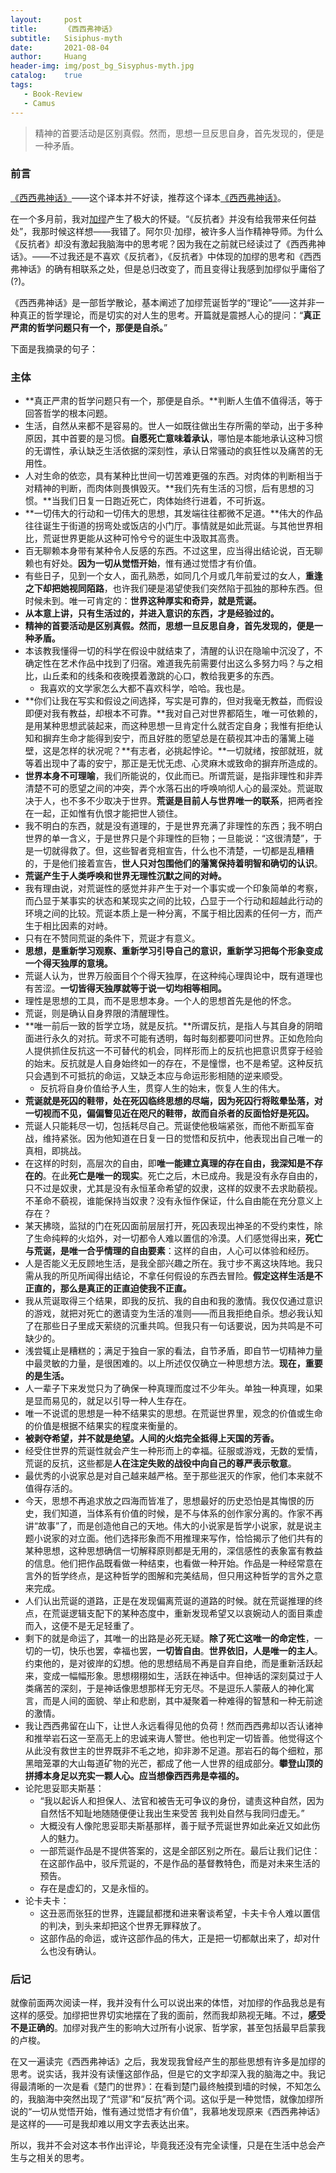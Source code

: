 ```yaml
---
layout:     post
title:      《西西弗神话》
subtitle:   Sisiphus-myth
date:       2021-08-04
author:     Huang
header-img: img/post_bg_Sisyphus-myth.jpg
catalog:    true
tags:
   - Book-Review
   - Camus
---
```


> 精神的首要活动是区别真假。然而，思想一旦反思自身，首先发现的，便是一种矛盾。

### 前言

[《西西弗神话》](https://book.douban.com/subject/35271657/)——这个译本并不好读，推荐这个译本[《西西弗神话》](https://book.douban.com/subject/35271657/)。

在一个多月前，我对[加缪](https://huang-feiyu.github.io/2021/05/21/Camus/)产生了极大的怀疑。“《反抗者》并没有给我带来任何益处”，我那时候这样想——我错了。阿尔贝·加缪，被许多人当作精神导师。为什么《反抗者》却没有激起我脑海中的思考呢？因为我在之前就已经读过了《西西弗神话》。——不过我还是不喜欢《反抗者》，《反抗者》中体现的加缪的思考和《西西弗神话》的确有相联系之处，但是总归改变了，而且变得让我感到加缪似乎庸俗了(?)。

《西西弗神话》是一部哲学散论，基本阐述了加缪荒诞哲学的“理论”——这并非一种真正的哲学理论，而是切实的对人生的思考。开篇就是震撼人心的提问：“**真正严肃的哲学问题只有一个，那便是自杀。**”

下面是我摘录的句子：

### 主体

* **真正严肃的哲学问题只有一个，那便是自杀。**判断人生值不值得活，等于回答哲学的根本问题。
* 生活，自然从来都不是容易的。世人一如既往做出生存所需的举动，出于多种原因，其中首要的是习惯。**自愿死亡意味着承认**，哪怕是本能地承认这种习惯的无谓性，承认缺乏生活依据的深刻性，承认日常骚动的疯狂性以及痛苦的无用性。
* 人对生命的依恋，具有某种比世间一切苦难更强的东西。对肉体的判断相当于对精神的判断，而肉体则畏惧毁灭。**我们先有生活的习惯，后有思想的习惯。**当我们日复一日跑近死亡，肉体始终行进着，不可折返。
* **一切伟大的行动和一切伟大的思想，其发端往往都微不足道。**伟大的作品往往诞生于街道的拐弯处或饭店的小门厅。事情就是如此荒诞。与其他世界相比，荒诞世界更能从这种可怜兮兮的诞生中汲取其高贵。
* 百无聊赖本身带有某种令人反感的东西。不过这里，应当得出结论说，百无聊赖也有好处。**因为一切从觉悟开始**，惟有通过觉悟才有价值。
* 有些日子，见到一个女人，面孔熟悉，如同几个月或几年前爱过的女人，**重逢之下却把她视同陌路**，也许我们硬是渴望使我们突然陷于孤独的那种东西。但时候未到。唯一可肯定的：**世界这种厚实和奇异，就是荒诞。**
* **从本意上讲，只有生活过的，并进入意识的东西，才是经验过的。**
* **精神的首要活动是区别真假。然而，思想一旦反思自身，首先发现的，便是一种矛盾。**
* 本该教我懂得一切的科学在假设中就结束了，清醒的认识在隐喻中沉没了，不确定性在艺术作品中找到了归宿。难道我先前需要付出这么多努力吗？与之相比，山丘柔和的线条和夜晚摸着激跳的心口，教给我更多的东西。
  * 我喜欢的文学家怎么大都不喜欢科学，哈哈。我也是。
* **你们让我在写实和假设之间选择，写实是可靠的，但对我毫无教益，而假设即便对我有教益，却根本不可靠。**我对自己对世界都陌生，唯一可依赖的，是用某种思想武装起来，而这种思想一旦肯定什么就否定自身；我惟有拒绝认知和摒弃生命才能得到安宁，而且好胜的愿望总是在藐视其冲击的藩篱上碰壁，这是怎样的状况呢？**有志者，必挑起悖论。**一切就绪，按部就班，就等着出现中了毒的安宁，那正是无忧无虑、心灵麻木或致命的摒弃所造成的。
* **世界本身不可理喻**，我们所能说的，仅此而已。所谓荒诞，是指非理性和非弄清楚不可的愿望之间的冲突，弄个水落石出的呼唤响彻人心的最深处。荒诞取决于人，也不多不少取决于世界。**荒诞是目前人与世界唯一的联系**，把两者拴在一起，正如惟有仇恨才能把世人锁住。
* 我不明白的东西，就是没有道理的，于是世界充满了非理性的东西；我不明白世界的单一含义，于是世界只是个非理性的巨物；一旦能说：“这很清楚”，于是一切就得救了。但，这些智者竞相宣告，什么也不清楚，一切都是乱糟糟的，于是他们接着宣告，**世人只对包围他们的藩篱保持着明智和确切的认识**。
* **荒诞产生于人类呼唤和世界无理性沉默之间的对峙。**
* 我有理由说，对荒诞性的感觉并非产生于对一个事实或一个印象简单的考察，而凸显于某事实的状态和某现实之间的比较，凸显于一个行动和超越此行动的环境之间的比较。荒诞本质上是一种分离，不属于相比因素的任何一方，而产生于相比因素的对峙。
* 只有在不赞同荒诞的条件下，荒诞才有意义。
* **思想，是重新学习观察、重新学习引导自己的意识，重新学习把每个形象变成一个得天独厚的意境。**
* 荒诞人认为，世界万般面目个个得天独厚，在这种纯心理舆论中，既有道理也有苦涩。**一切皆得天独厚就等于说一切均相等相同。**
* 理性是思想的工具，而不是思想本身。一个人的思想首先是他的怀念。
* 荒诞，则是确认自身界限的清醒理性。
* **唯一前后一致的哲学立场，就是反抗。**所谓反抗，是指人与其自身的阴暗面进行永久的对抗。苛求不可能有透明，每时每刻都要叩问世界。正如危险向人提供抓住反抗这一不可替代的机会，同样形而上的反抗也把意识贯穿于经验的始末。反抗就是人自身始终如一的存在，不是憧憬，也不是希望。这种反抗只会遇到不可抵抗的命运，又缺乏本应与命运形影相随的逆来顺受。
  * 反抗将自身价值给予人生，贯穿人生的始末，恢复人生的伟大。
* **荒诞就是死囚的鞋带，处在死囚临终思想的尽端，因为死囚行将眩晕坠落，对一切视而不见，偏偏瞥见近在咫尺的鞋带，故而自杀者的反面恰好是死囚。**
* 荒诞人只能耗尽一切，包括耗尽自己。荒诞使他极端紧张，而他不断孤军奋战，维持紧张。因为他知道在日复一日的觉悟和反抗中，他表现出自己唯一的真相，即挑战。
* 在这样的时刻，高层次的自由，即**唯一能建立真理的存在自由，我深知是不存在的**。在此**死亡是唯一的现实**。死亡之后，木已成舟。我是没有永存自由的，只不过是奴隶，尤其是没有永恒革命希望的奴隶，这样的奴隶不去求助藐视。不革命不藐视，谁能保持当奴隶？没有永恒作保证，什么自由能在充分意义上存在？
* 某天拂晓，监狱的门在死囚面前层层打开，死囚表现出神圣的不受约束性，除了生命纯粹的火焰外，对一切都令人难以置信的冷漠。人们感觉得出来，**死亡与荒诞，是唯一合乎情理的自由要素**：这样的自由，人心可以体验和经历。
* 人是否能义无反顾地生活，是我全部兴趣之所在。我寸步不离这块阵地。我只需从我的所见所闻得出结论，不拿任何假设的东西去冒险。**假定这样生活是不正直的，那么是真正的正直迫使我不正直。**
* 我从荒诞取得三个结果，即我的反抗、我的自由和我的激情。我仅仅通过意识的游戏，就把对死亡的邀请变为生活的准则——而且我拒绝自杀。想必我认知了在那些日子里成天萦绕的沉重共鸣。但我只有一句话要说，因为共鸣是不可缺少的。
* 浅尝辄止是糟糕的；满足于独自一家的看法，自节矛盾，即自节一切精神力量中最灵敏的力量，是很困难的。以上所述仅仅确立一种思想方法。**现在，重要的是生活。**
* 人一辈子下来发觉只为了确保一种真理而度过不少年头。单独一种真理，如果是显而易见的，就足以引导一种人生存在。
* 唯一不说谎的思想是一种不结果实的思想。在荒诞世界里，观念的价值或生命的价值是根据不结果实的程度来衡量的。
* **被剥夺希望，并不就是绝望。人间的火焰完全抵得上天国的芳香。**
* 经受住世界的荒诞性就会产生一种形而上的幸福。征服或游戏，无数的爱情，荒诞的反抗，这些都是**人在注定失败的战役中向自己的尊严表示敬意**。
* 最优秀的小说家总是对自己越来越严格。至于那些泯灭的作家，他们本来就不值得存活的。
* 今天，思想不再追求放之四海而皆准了，思想最好的历史恐怕是其悔恨的历史，我们知道，当体系有价值的时候，是不与体系的创作家分离的。作家不再讲“故事”了，而是创造他自己的天地。伟大的小说家是哲学小说家，就是说主题小说家的对立面。他们选择形象而不用推理来写作，恰恰揭示了他们共有的某种思想，这种思想确信一切解释原则都是无用的，深信感性的表象富有教益的信息。他们把作品既看做一种结束，也看做一种开始。作品是一种经常意在言外的哲学终点，是这种哲学的图解和完美结局，但只用这种哲学的言外之意来完成。
* 人们认出荒诞的道路，正是在发现偏离荒诞的道路的时候。就在荒诞推理的终点，在荒诞逻辑支配下的某种态度中，重新发现希望又以哀婉动人的面目乘虚而入，这便不是无足轻重了。
* 剩下的就是命运了，其唯一的出路是必死无疑。**除了死亡这唯一的命定性**，一切的一切，快乐也罢，幸福也罢，**一切皆自由**。**世界依旧，人是唯一的主人**。约束他的，是对彼岸的幻想。他的思想结局不再是自弃自绝，而是重新活跃起来，变成一幅幅形象。思想栩栩如生，活跃在神话中。但神话的深刻莫过于人类痛苦的深刻，于是神话像思想那样无穷无尽。不是逗乐人蒙蔽人的神化寓言，而是人间的面貌、举止和悲剧，其中凝聚着一种难得的智慧和一种无前途的激情。
* 我让西西弗留在山下，让世人永远看得见他的负荷！然而西西弗却以否认诸神和推举岩石这一至高无上的忠诚来诲人警世。他也判定一切皆善。他觉得这个从此没有救世主的世界既非不毛之地，抑非渺不足道。那岩石的每个细粒，那黑暗笼罩的大山每道矿物的光芒，都成了他一人世界的组成部分。**攀登山顶的拼搏本身足以充实一颗人心。应当想像西西弗是幸福的。**
* 论陀思妥耶夫斯基：
  * “我以起诉人和担保人、法官和被告无可争议的身份，谴责这种自然，因为自然恬不知耻地随随便便让我出生来受苦 我判处自然与我同归虚无。”
  * 大概没有人像陀思妥耶夫斯基那样，善于赋予荒诞世界如此亲近又如此伤人的魅力。
  * 一部荒诞作品是不提供答案的，这是全部区别之所在。最后让我们记住：在这部作品中，驳斥荒诞的，不是作品的基督教特色，而是对未来生活的预告。
  * 存在是虚幻的，又是永恒的。
* 论卡夫卡：
  * 这丑恶而张狂的世界，连鼹鼠都搅和进来奢谈希望，卡夫卡令人难以置信的判决，到头来却把这个世界无罪释放了。
  * 这部作品的命运，或许这部作品的伟大，正是把一切都献出来了，却对什么也没有确认。

### 后记

就像前面两次阅读一样，我并没有什么可以说出来的体悟，对加缪的作品我总是有这样的感受。加缪把世界切实地摆在了我的面前，然而我却熟视无睹。不过，**感受不是正确的**。加缪对我产生的影响大过所有小说家、哲学家，甚至包括最早启蒙我的卢梭。

在又一遍读完《西西弗神话》之后，我发现我曾经产生的那些思想有许多是加缪的思考。说实话，我并没有读懂这部作品，但是它的文字却深入我的脑海之中。我记得最清晰的一次是看《楚门的世界》：在看到楚门最终触摸到墙的时候，不知怎么的，我脑海中突然出现了“荒谬”和“反抗”两个词。这似乎是一种觉悟，就像加缪所说的“一切从觉悟开始，惟有通过觉悟才有价值”，我慕地发现原来《西西弗神话》是这样的——可是我却难以用文字去表达出来。

所以，我并不会对这本书作出评论，毕竟我还没有完全读懂，只是在生活中总会产生与之相关的思考。
